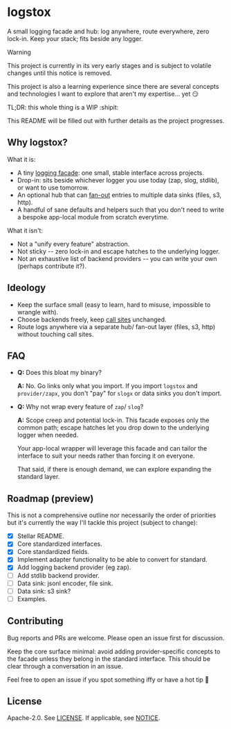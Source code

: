 # logstox

A small logging facade and hub: log anywhere, route everywhere, zero lock-in. Keep your stack; fits beside any logger.

> [!WARNING]
>
> This project is currently in its very early stages and is subject to volatile changes until this notice is removed.
>
> This project is also a learning experience since there are several concepts and technologies I want to explore that
> aren't my expertise... yet :smirk:
>
> TL;DR: this whole thing is a WIP :shipit:
>
> This README will be filled out with further details as the project progresses.

## Why logstox?

What it is:

- A tiny [logging facade](https://en.wikipedia.org/wiki/Facade_pattern): one small, stable interface across projects.
- Drop-in: sits beside whichever logger you use today (zap, slog, stdlib), or want to use tomorrow.
- An optional hub that can [fan-out](https://en.wikipedia.org/wiki/Fan-out_(software)) entries to multiple data sinks (files,
  s3, http).
- A handful of sane defaults and helpers such that you don't need to write a bespoke app-local module from scratch
  everytime.

What it isn't:

- Not a "unify every feature" abstraction.
- Not sticky -- zero lock-in and escape hatches to the underlying logger.
- Not an exhaustive list of backend providers -- you can write your own (perhaps contribute it?).

## Ideology

- Keep the surface small (easy to learn, hard to misuse, impossible to wrangle with).
- Choose backends freely, keep [call sites](https://en.wikipedia.org/wiki/Call_site) unchanged.
- Route logs anywhere via a separate hub/ fan-out layer (files, s3, http) without touching call sites.

## FAQ

- **Q:** Does this bloat my binary?

  **A:** No. Go links only what you import. If you import `logstox` and `provider/zapx`, you don't "pay" for `slogx` or
  data sinks you don't import.

- **Q:** Why not wrap every feature of `zap`/ `slog`?

  **A:** Scope creep and potential lock-in. This facade exposes only the common path; escape hatches let you drop down
  to the underlying logger when needed.

  Your app-local wrapper will leverage this facade and can tailor the interface to suit your needs rather than forcing
  it on everyone.

  That said, if there is enough demand, we can explore expanding the standard layer.

## Roadmap (preview)

This is not a comprehensive outline nor necessarily the order of priorities but it's currently the way I'll tackle this
project (subject to change):

- [x] Stellar README.
- [x] Core standardized interfaces.
- [x] Core standardized fields.
- [x] Implement adapter functionality to be able to convert for standard.
- [x] Add logging backend provider (eg zap).
- [ ] Add stdlib backend provider.
- [ ] Data sink: jsonl encoder, file sink.
- [ ] Data sink: s3 sink?
- [ ] Examples.

## Contributing

Bug reports and PRs are welcome. Please open an issue first for discussion.

Keep the core surface minimal: avoid adding provider-specific concepts to the facade unless they belong in the standard
interface. This should be clear through a conversation in an issue.

Feel free to open an issue if you spot something iffy or have a hot tip :shrug:

## License

Apache-2.0. See [LICENSE](./LICENSE). If applicable, see [NOTICE](./NOTICE).
